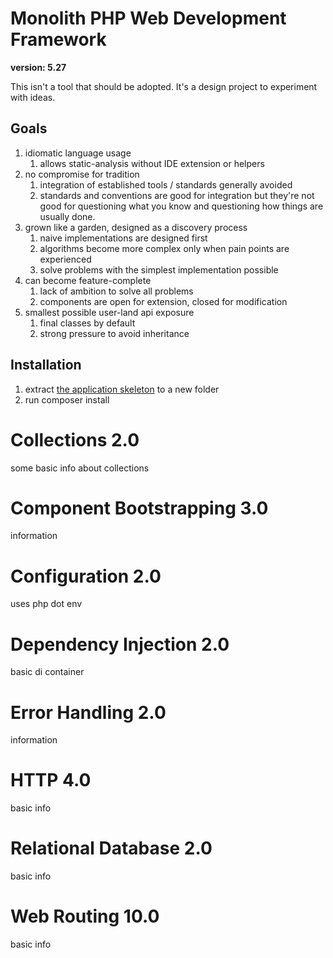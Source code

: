 # Monolith PHP Web Development Framework

**version: 5.27**

This isn't a tool that should be adopted. It's a design project to experiment with ideas.

## Goals

1. idiomatic language usage
    1. allows static-analysis without IDE extension or helpers
2. no compromise for tradition
    1. integration of established tools / standards generally avoided
    2. standards and conventions are good for integration but they're not good for questioning what you know and questioning how things are usually done.
3. grown like a garden, designed as a discovery process
    1. naive implementations are designed first
    2. algorithms become more complex only when pain points are experienced
    3. solve problems with the simplest implementation possible
4. can become feature-complete
    1. lack of ambition to solve all problems
    2. components are open for extension, closed for modification
5. smallest possible user-land api exposure
    1. final classes by default
    2. strong pressure to avoid inheritance

## Installation

1. extract [the application skeleton](https://github.com/monolith-php/application-skeleton/archive/master.zip) to a new folder
2. run composer install

# Collections 2.0

some basic info about collections

# Component Bootstrapping 3.0

information

# Configuration 2.0

uses php dot env

# Dependency Injection 2.0

basic di container

# Error Handling 2.0

information

# HTTP 4.0

basic info

# Relational Database 2.0

basic info

# Web Routing 10.0

basic info


